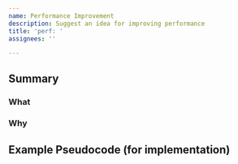 ```yaml
---
name: Performance Improvement
description: Suggest an idea for improving performance
title: 'perf: '
assignees: ''

---
```


<!-- Please search this project's existing issues to avoid creating duplicates -->

## Summary

### What

<!-- Explain what the improvement is -->

### Why

<!-- Explain why the improvement should be implemented -->

## Example Pseudocode (for implementation)

<!-- If you have ideas on how the improvement should be implemented, you can them here -->
